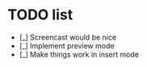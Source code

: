 # TODO list

- [_] Screencast would be nice
- [_] Implement preview mode
- [_] Make things work in insert mode
